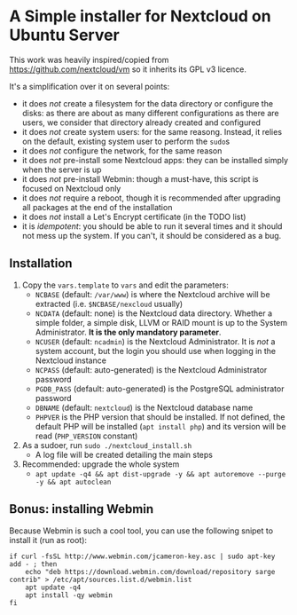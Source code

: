 # A Simple installer for Nextcloud on Ubuntu Server

This work was heavily inspired/copied from https://github.com/nextcloud/vm so it inherits its GPL v3 licence.

It's a simplification over it on several points:
* it does *not* create a filesystem for the data directory or configure the disks: as there are about as many different configurations as there are users, we consider that directory already created and configured
* it does *not* create system users: for the same reasong. Instead, it relies on the default, existing system user to perform the `sudo`s
* it does *not* configure the network, for the same reason
* it does *not* pre-install some Nextcloud apps: they can be installed simply when the server is up
* it does *not* pre-install Webmin: though a must-have, this script is focused on Nextcloud only
* it does *not* require a reboot, though it is recommended after upgrading all packages at the end of the installation
* it does *not* install a Let's Encrypt certificate (in the TODO list)
* it is *idempotent*: you should be able to run it several times and it should not mess up the system. If you can't, it should be considered as a bug.

## Installation

1. Copy the `vars.template` to `vars` and edit the parameters:
    * `NCBASE` (default: `/var/www`) is where the Nextcloud archive will be extracted (i.e. `$NCBASE/nexcloud` usually)
    * `NCDATA` (default: none) is the Nextcloud data directory. Whether a simple folder, a simple disk, LLVM or RAID mount is up to the System Administrator. **It is the only mandatory parameter**.
    * `NCUSER` (default: `ncadmin`) is the Nextcloud Administrator. It is *not* a system account, but the login you should use when logging in the Nextcloud instance
    * `NCPASS` (default: auto-generated) is the Nextcloud Administrator password
    * `PGDB_PASS` (default: auto-generated) is the PostgreSQL administrator password
    * `DBNAME` (default: `nextcloud`) is the Nextcloud database name
    * `PHPVER` is the PHP version that should be installed. If not defined, the default PHP will be installed (`apt install php`) and its version will be read (`PHP_VERSION` constant)
2. As a sudoer, run `sudo ./nextcloud_install.sh`
    * A log file will be created detailing the main steps
3. Recommended: upgrade the whole system
    * `apt update -q4 && apt dist-upgrade -y && apt autoremove --purge -y && apt autoclean`

## Bonus: installing Webmin

Because Webmin is such a cool tool, you can use the following snipet to install it (run as root):
```
if curl -fsSL http://www.webmin.com/jcameron-key.asc | sudo apt-key add - ; then
    echo "deb https://download.webmin.com/download/repository sarge contrib" > /etc/apt/sources.list.d/webmin.list
    apt update -q4
    apt install -qy webmin
fi
```

